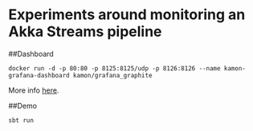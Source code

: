 # Experiments around monitoring an Akka Streams pipeline

##Dashboard
```
docker run -d -p 80:80 -p 8125:8125/udp -p 8126:8126 --name kamon-grafana-dashboard kamon/grafana_graphite
```
More info [here](https://hub.docker.com/r/kamon/grafana_graphite/).

##Demo
```
sbt run
```